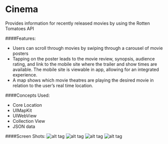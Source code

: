 # Cinema
Provides information for recently released movies by using the Rotten Tomatoes API

####Features:

+ Users can scroll through movies by swiping through a carousel of movie posters
+ Tapping on the poster leads to the movie review, synopsis, audience rating, and link to the mobile site where the trailer and show times are available. The mobile site is viewable in app, allowing for an integrated experience.
+ A map shows which movie theatres are playing the desired movie in relation to the user’s real time location.

####Concepts Used: 
 - Core Location 
 - UIMapKit 
 - UIWebView 
 - Collection View 
 - JSON data

####Screen Shots:
![alt tag](https://cloud.githubusercontent.com/assets/9040008/6220915/df418c66-b5f0-11e4-890c-253c6005f532.PNG)
![alt tag](https://cloud.githubusercontent.com/assets/9040008/6220918/df5ac96a-b5f0-11e4-93b4-6e3353eedd80.PNG)
![alt tag](https://cloud.githubusercontent.com/assets/9040008/6220917/df59c1a0-b5f0-11e4-9640-3d75aab74aa2.PNG)
![alt tag](https://cloud.githubusercontent.com/assets/9040008/6220916/df594946-b5f0-11e4-8670-d7b59171babe.PNG)
